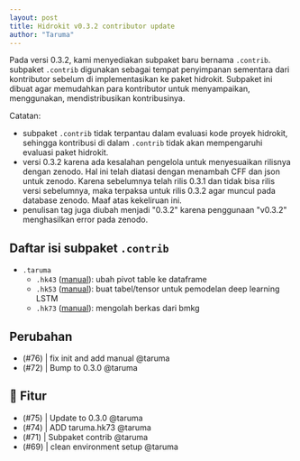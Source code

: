```yaml
---
layout: post
title: Hidrokit v0.3.2 contributor update
author: "Taruma"
---
```


Pada versi 0.3.2, kami menyediakan subpaket baru bernama `.contrib`. subpaket `.contrib` digunakan sebagai tempat penyimpanan sementara dari kontributor sebelum di implementasikan ke paket hidrokit. Subpaket ini dibuat agar memudahkan para kontributor untuk menyampaikan, menggunakan, mendistribusikan kontribusinya.

Catatan:
- subpaket `.contrib` tidak terpantau dalam evaluasi kode proyek hidrokit, sehingga kontribusi di dalam `.contrib` tidak akan mempengaruhi evaluasi paket hidrokit.
- versi 0.3.2 karena ada kesalahan pengelola untuk menyesuaikan rilisnya dengan zenodo. Hal ini telah diatasi dengan menambah CFF dan json untuk zenodo. Karena sebelumnya telah rilis 0.3.1 dan tidak bisa rilis versi sebelumnya, maka terpaksa untuk rilis 0.3.2 agar muncul pada database zenodo. Maaf atas kekeliruan ini.
- penulisan tag juga diubah menjadi "0.3.2" karena penggunaan "v0.3.2" menghasilkan error pada zenodo.

## Daftar isi subpaket `.contrib`

- `.taruma`
  - `.hk43` ([manual](https://nbviewer.jupyter.org/gist/taruma/a9dd4ea61db2526853b99600909e9c50)): ubah pivot table ke dataframe
  - `.hk53` ([manual](https://nbviewer.jupyter.org/gist/taruma/50460ebfaab5a30c41e7f1a1ac0853e2)): buat tabel/tensor untuk pemodelan deep learning LSTM
  - `.hk73` ([manual](https://nbviewer.jupyter.org/gist/taruma/b00880905f297013f046dad95dc2e284)): mengolah berkas dari bmkg

## Perubahan

- (#76) | fix init and add manual @taruma
- (#72) | Bump to 0.3.0 @taruma

## 🚀 Fitur

- (#75) | Update to 0.3.0 @taruma
- (#74) | ADD taruma.hk73 @taruma
- (#71) | Subpaket contrib @taruma
- (#69) | clean environment setup @taruma
